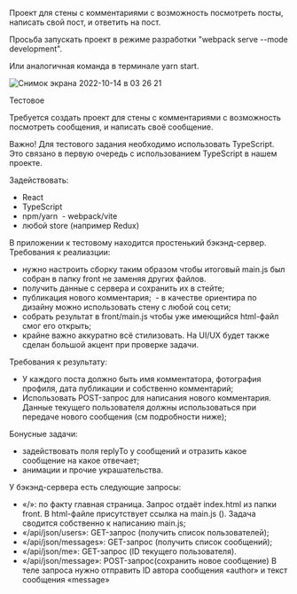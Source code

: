 Проект для стены с комментариями с возможность посмотреть посты, написать свой пост, и ответить на пост.

Просьба запускать проект в режиме разработки "webpack serve --mode development".

Или аналогичная команда в терминале yarn start.

![Снимок экрана 2022-10-14 в 03 26 21](https://user-images.githubusercontent.com/105654011/195735398-e8266c6a-d2c7-49fd-8161-d00da0897529.png)



Тестовое

Требуется создать проект для стены с комментариями с возможность посмотреть сообщения, и написать своё сообщение. 

Важно! Для тестового задания необходимо использовать TypeScript. Это связано в первую очередь с использованием TypeScript в нашем проекте.

Задействовать:
 - React
 - TypeScript
 - npm/yarn  - webpack/vite
 - любой store (например Redux)

В приложении к тестовому находится простенький бэкэнд-сервер.
Требования к реалиазции:

 - нужно настроить сборку таким образом чтобы итоговый main.js был собран в папку front не заменяя других файлов.
 - получить данные с сервера и сохранить их в стейте;
 - публикация нового комментария;  - в качестве ориентира по дизайну можно использовать стену с любой соц сети;
 - собрать результат в front/main.js чтобы уже имеющийся html-файл смог его открыть;
 - крайне важно аккуратно всё стилизовать. На UI/UX будет также сделан большой акцент при проверке задачи.

Требования к результату:

 - У каждого поста должно быть имя комментатора, фотография профиля, дата публикации и собственно комментарий;
 - Использовать POST-запрос для написания нового комментария. Данные текущего пользователя должны использоваться при передаче нового сообщения (см подробности ниже);

Бонусные задачи:

 - задействовать поля replyTo у сообщений и отразить какое сообщение на какое отвечает;
 - анимации и прочие украшательства.

У бэкэнд-сервера есть следующие запросы:

 - «/»: по факту главная страница. Запрос отдаёт index.html из папки front. В html-файле присутствует ссылка на main.js (<script src="/main.js"></script>). Задача сводится собственно к написанию main.js;
 - «/api/json/users»: GET-запрос (получить список пользователей);
 - «/api/json/messages»: GET-запрос (получить список сообщений);
 - «/api/json/me»: GET-запрос (ID текущего пользователя).
 - «/api/json/message»: POST-запрос(сохранить новое сообщение) В теле запроса нужно отправить ID автора сообщения «author» и текст сообщения «message»
